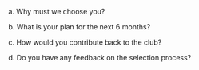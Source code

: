 a. Why must we choose you?

b. What is your plan for the next 6 months?


c. How would you contribute back to the club?

    
d. Do you have any feedback on the selection process?
